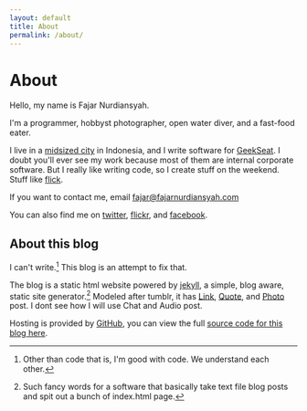 ```yaml
---
layout: default
title: About
permalink: /about/
---
```

# About

Hello, my name is Fajar Nurdiansyah.

I'm a programmer, hobbyst photographer, open water diver, and a fast-food eater.

I live in a [midsized city] in Indonesia, and I write software for [GeekSeat]. 
I doubt you'll ever see my work because most of them are internal corporate 
software. But I really like writing code, so I create stuff on the weekend. 
Stuff like [flick].

If you want to contact me, email [fajar@fajarnurdiansyah.com]

You can also find me on [twitter], [flickr], and [facebook].

## About this blog

I can't write.[^code] This blog is an attempt to fix that.

The blog is a static html website powered by [jekyll], a simple, blog aware, 
static site generator.[^jekyll] Modeled after tumblr, it has [Link], [Quote], 
and [Photo] post. I dont see how I will use Chat and Audio post. 

Hosting is provided by [GitHub], you can view the full [source 
code for this blog here].



[midsized city]: http://wikitravel.org/en/Bandung
[GeekSeat]: http://www.geekseat.com.au
[flick]: http://flick.fajarnurdiansyah.com
[twitter]: http://twitter.com/fajaronly
[flickr]: http://flickr.com/photos/fajarnurdiansyah
[facebook]: http://facebook.com/fajar.nurdiansyah
[fajar@fajarnurdiansyah.com]: mailto:fajar@fajarnurdiansyah.com
[jekyll]: http://jekyllrb.com
[link]: http://fajarnurdiansyah.com/links
[quote]: http://fajarnurdiansyah.com/quotes
[Photo]: http://fajarnurdiansyah.com/photos
[GitHub]: http://github.com
[source code for this blog here]: https://github.com/fajarnurdiansyah/fajarnurdiansyah.github.com

[^code]: Other than code that is, I'm good with code. We understand each other.
[^jekyll]: Such fancy words for a software that basically take text file blog 
posts and spit out a bunch of index.html page.

